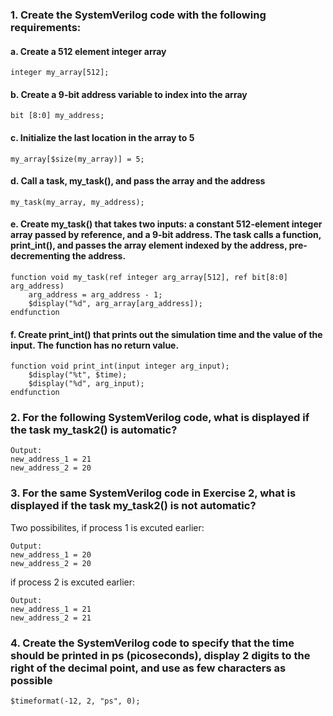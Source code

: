 ### 1. Create the SystemVerilog code with the following requirements:
#### a. Create a 512 element integer array
```
integer my_array[512];
```
#### b. Create a 9-bit address variable to index into the array
```
bit [8:0] my_address;
```
#### c. Initialize the last location in the array to 5
```
my_array[$size(my_array)] = 5;
```
#### d. Call a task, my_task(), and pass the array and the address
```
my_task(my_array, my_address);
```
#### e. Create my_task() that takes two inputs: a constant 512-element integer array passed by reference, and a 9-bit address. The task calls a function, print_int(), and passes the array element indexed by the address, pre-decrementing the address.
```
function void my_task(ref integer arg_array[512], ref bit[8:0] arg_address)
    arg_address = arg_address - 1;
    $display("%d", arg_array[arg_address]);
endfunction
```
#### f. Create print_int() that prints out the simulation time and the value of the input. The function has no return value.
```
function void print_int(input integer arg_input);
    $display("%t", $time);
    $display("%d", arg_input);
endfunction
```
### 2. For the following SystemVerilog code, what is displayed if the task my_task2() is automatic?
```
Output:
new_address_1 = 21
new_address_2 = 20
```
### 3. For the same SystemVerilog code in Exercise 2, what is displayed if the task my_task2() is not automatic?
Two possibilites, if process 1 is excuted earlier:
```
Output:
new_address_1 = 20
new_address_2 = 20
```
if process 2 is excuted earlier:
```
Output:
new_address_1 = 21
new_address_2 = 21
```
### 4. Create the SystemVerilog code to specify that the time should be printed in ps (picoseconds), display 2 digits to the right of the decimal point, and use as few characters as possible
```
$timeformat(-12, 2, "ps", 0);
```